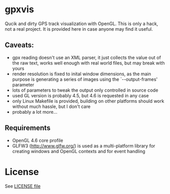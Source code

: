 # gpxvis
Qucik and dirty GPS track visualization with OpenGL. This is only
a hack, not a real project. It is provided here in case anyone
may find it useful.

## Caveats:

* gpx reading doesn't use an XML parser, it just collects the value out of the raw text, works well enough with real world files, but may break with yours
* render resolution is fixed to inital window dimensions, as the main purpose is generating a series of images using the `--output-frames' parameter
* lots of parameters to tweak the output only controlled in source code
* used GL version is probably 4.5, but 4.6 is requested in any case
* only Linux Makefile is provided, building on other platforms should work without much hassle, but I don't care
* probably a lot more...


## Requirements

* OpenGL 4.6 core profile
* GLFW3 (http://www.glfw.org/) is used as a multi-platform library for creating windows and OpenGL contexts and for event handling

# License

See [LICENSE file](./LICENSE)
